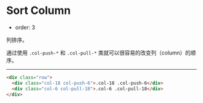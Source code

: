 # Sort Column

- order: 3 

列排序。

通过使用 `.col-push-*` 和 `.col-pull-*` 类就可以很容易的改变列（column）的顺序。

---

````html
<div class="row">
  <div class="col-18 col-push-6">.col-18 .col-push-6</div>
  <div class="col-6 col-pull-18">.col-6 .col-pull-18</div>
</div>
````